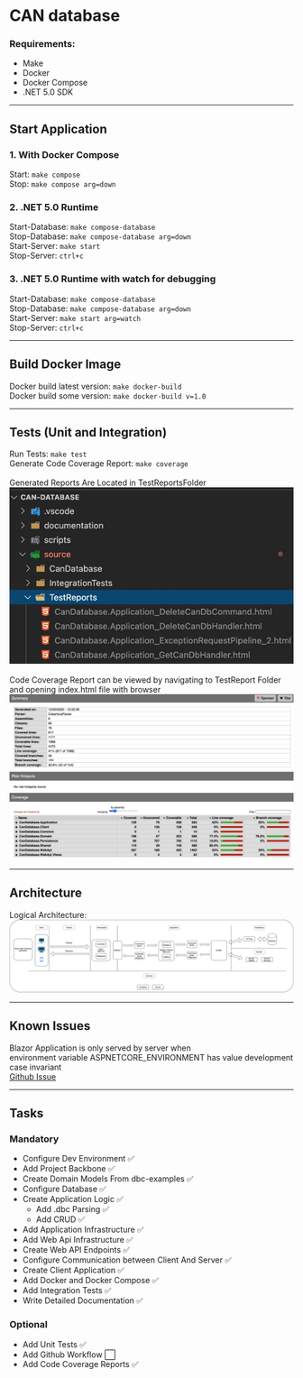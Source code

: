 # CAN database

### Requirements:

- Make
- Docker
- Docker Compose
- .NET 5.0 SDK

<hr/>

## Start Application


### 1. With Docker Compose

Start: `make compose` <br/>
Stop: `make compose arg=down`

### 2. .NET 5.0 Runtime

Start-Database: `make compose-database` <br/>
Stop-Database: `make compose-database arg=down` <br/>
Start-Server: `make start` <br/>
Stop-Server: `ctrl+c`

### 3. .NET 5.0 Runtime with watch for debugging

Start-Database: `make compose-database` <br/>
Stop-Database: `make compose-database arg=down` <br/>
Start-Server: `make start arg=watch` <br/>
Stop-Server: `ctrl+c` <br/>

<hr/>

## Build Docker Image
Docker build latest version: `make docker-build` <br/>
Docker build some version: `make docker-build v=1.0` <br/>

<hr/>

## Tests (Unit and Integration)
Run Tests: `make test` <br/>
Generate Code Coverage Report: `make coverage` <br/>
<br/>
Generated Reports Are Located in TestReportsFolder
![Test Reports Location](documentation/images/test-reports-location.jpeg)
<br/>
<br/>
Code Coverage Report can be viewed by navigating to TestReport Folder and opening index.html file with browser
![Code Coverage](documentation/images/code-coverage.jpeg)
<br/>
<hr/>

## Architecture
Logical Architecture:
<br/>
![Logical Architecture](documentation/images/logical-architecture.png)
<br/>
<hr/>

## Known Issues

Blazor Application is only served by server when <br/> 
environment variable ASPNETCORE_ENVIRONMENT has value development case invariant <br/>
[Github Issue](https://github.com/dotnet/aspnetcore/issues/21992)

<hr/>

## Tasks

### Mandatory

- Configure Dev Environment ✅
- Add Project Backbone ✅
- Create Domain Models From dbc-examples ✅
- Configure Database ✅
- Create Application Logic ✅
  - Add .dbc Parsing ✅
  - Add CRUD ✅
- Add Application Infrastructure ✅
- Add Web Api Infrastructure ✅
- Create Web API Endpoints ✅
- Configure Communication between Client And Server ✅
- Create Client Application ✅
- Add Docker and Docker Compose ✅
- Add Integration Tests ✅
- Write Detailed Documentation ✅

### Optional

- Add Unit Tests ✅
- Add Github Workflow ⬜️
- Add Code Coverage Reports ✅
